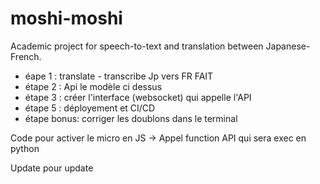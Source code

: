 # moshi-moshi
Academic project for speech-to-text and translation between Japanese-French.

- éape 1 : translate - transcribe Jp vers FR  FAIT
- étape 2 : Api le modèle ci dessus
- étape 3 : créer l'interface (websocket) qui appelle l'API
- étape 5 : déployement et CI/CD
- étape bonus: corriger les doublons dans le terminal

Code pour activer le micro en JS -> Appel function API qui sera exec en python

Update pour update
